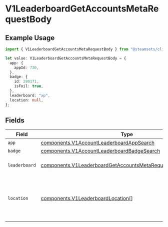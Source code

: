 # V1LeaderboardGetAccountsMetaRequestBody

## Example Usage

```typescript
import { V1LeaderboardGetAccountsMetaRequestBody } from "@steamsets/client-ts/models/components";

let value: V1LeaderboardGetAccountsMetaRequestBody = {
  app: {
    appId: 730,
  },
  badge: {
    id: 280171,
    isFoil: true,
  },
  leaderboard: "xp",
  location: null,
};
```

## Fields

| Field                                                                                                                                          | Type                                                                                                                                           | Required                                                                                                                                       | Description                                                                                                                                    | Example                                                                                                                                        |
| ---------------------------------------------------------------------------------------------------------------------------------------------- | ---------------------------------------------------------------------------------------------------------------------------------------------- | ---------------------------------------------------------------------------------------------------------------------------------------------- | ---------------------------------------------------------------------------------------------------------------------------------------------- | ---------------------------------------------------------------------------------------------------------------------------------------------- |
| `app`                                                                                                                                          | [components.V1AccountLeaderboardAppSearch](../../models/components/v1accountleaderboardappsearch.md)                                           | :heavy_minus_sign:                                                                                                                             | N/A                                                                                                                                            |                                                                                                                                                |
| `badge`                                                                                                                                        | [components.V1AccountLeaderboardBadgeSearch](../../models/components/v1accountleaderboardbadgesearch.md)                                       | :heavy_minus_sign:                                                                                                                             | N/A                                                                                                                                            |                                                                                                                                                |
| `leaderboard`                                                                                                                                  | [components.V1LeaderboardGetAccountsMetaRequestBodyLeaderboard](../../models/components/v1leaderboardgetaccountsmetarequestbodyleaderboard.md) | :heavy_check_mark:                                                                                                                             | The leaderboard to get                                                                                                                         | xp                                                                                                                                             |
| `location`                                                                                                                                     | [components.V1LeaderboardLocation](../../models/components/v1leaderboardlocation.md)[]                                                         | :heavy_minus_sign:                                                                                                                             | The location(s)to get the leaderboard for, otherwise global                                                                                    |                                                                                                                                                |